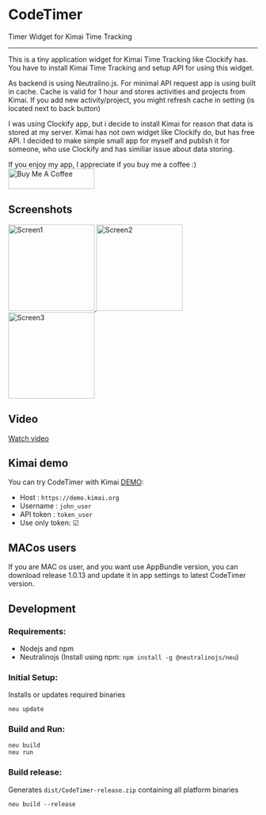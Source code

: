 # CodeTimer
Timer Widget for Kimai Time Tracking

---

This is a tiny application widget for Kimai Time Tracking like Clockify has. You have to install Kimai Time Tracking and setup API for using this widget.

As backend is using Neutralino.js. For minimal API request app is using built in cache. Cache is valid for 1 hour and stores activities and projects from Kimai. If you add new activity/project, you might refresh cache in setting (is located next to back button)
  
I was using Clockify app, but i decide to install Kimai for reason that data is stored at my server. Kimai has not own widget like Clockify do, but has free API. I decided to make simple small app for myself and publish it for someone, who use Clockify and has similiar issue about data storing.

If you enjoy my app, I appreciate if you buy me a coffee :)  
<a href="https://www.buymeacoffee.com/owlysk" target="_blank"><img src="https://cdn.buymeacoffee.com/buttons/default-yellow.png" alt="Buy Me A Coffee" height="41" width="174"></a>


## Screenshots
<a href="https://owly.sk/apps/CodeTimer/screen/screen1.png" target="_blank">
<img src="https://owly.sk/apps/CodeTimer/screen/screen1.png" alt="Screen1" height="" width="174">
</a>

<a href="https://owly.sk/apps/CodeTimer/screen/screen2.png" target="_blank">
<img src="https://owly.sk/apps/CodeTimer/screen/screen2.png" alt="Screen2" height="" width="174">
</a>

<a href="https://owly.sk/apps/CodeTimer/screen/screen3.png" target="_blank">
<img src="https://owly.sk/apps/CodeTimer/screen/screen3.png" alt="Screen3" height="" width="174">
</a>

## Video
[Watch video](https://owly.sk/apps/CodeTimer/video/codetimer.mp4)

## Kimai demo

You can try CodeTimer with Kimai [DEMO](https://www.kimai.org/en/demo.html):
- Host : `https://demo.kimai.org`
- Username : `john_user`
- API token :  `token_user`
- Use only token: &#9745;

## MACos users
If you are MAC os user, and you want use AppBundle version, you can download release 1.0.13 and update it in app settings to latest CodeTimer version.

## Development
### Requirements:
- Nodejs and npm
- Neutralinojs (Install using npm: `npm install -g @neutralinojs/neu`)

### Initial Setup:
Installs or updates required binaries
```
neu update
```

### Build and Run:
```
neu build
neu run
```

### Build release:
Generates `dist/CodeTimer-release.zip` containing all platform binaries
```
neu build --release
```


<!-- Matomo Image Tracker-->
<img referrerpolicy="no-referrer-when-downgrade" src="https://analytics.owly.sk/matomo.php?idsite=5&amp;rec=1" style="border:0" alt="" />
<!-- End Matomo -->
